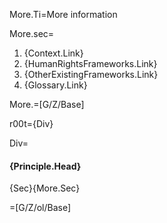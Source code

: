 More.Ti=More information

More.sec=<ol><li>{Context.Link}</li><li>{HumanRightsFrameworks.Link}</li><li>{OtherExistingFrameworks.Link}</li><li>{Glossary.Link}</li></ol>

More.=[G/Z/Base]

r00t={Div}

Div=<h4>{Principle.Head}</h4>{Sec}{More.Sec}

=[G/Z/ol/Base]